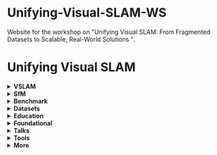 # Unifying-Visual-SLAM-WS
Website for the workshop on "Unifying Visual SLAM: From Fragmented Datasets to Scalable, Real-World Solutions ".

# Unifying Visual SLAM

<details>
<summary><strong>VSLAM</strong></summary>

| | State-of-the-art Visual SLAM |
|---|-----------------------------|
| [MASt3R-SLAM](https://edexheim.github.io/mast3r-slam/) | MASt3R-SLAM: Real-Time Dense SLAM with 3D Reconstruction Priors |
| [MonoGS](https://rmurai.co.uk/projects/GaussianSplattingSLAM/) | Gaussian Splatting SLAM |
| [DPVO](https://github.com/princeton-vl/DPVO) | Deep Patch Visual Odometry/SLAM |
| [DROID-SLAM](https://github.com/princeton-vl/DROID-SLAM) | DROID-SLAM: Deep Visual SLAM for Monocular, Stereo, and RGB-D Cameras |
| [ORB-SLAM2](https://github.com/raulmur/ORB_SLAM2) | ORB-SLAM2: an Open-Source SLAM System for Monocular, Stereo and RGB-D Cameras |
| [DSO](https://github.com/JakobEngel/dso) | DSO: Direct Sparse Odometry |

</details>

<details>
<summary><strong>SfM</strong></summary>

| | Structure-from-Motion |
|---|----------------------|
| [GLOMAP](https://github.com/colmap/glomap) | GLOMAP: Global Structure-from-Motion Revisited |
| [COLMAP](https://github.com/colmap/colmap) | COLMAP: General-purpose SfM and Multi-View Stereo pipeline |

</details>

<details>
<summary><strong>Benchmark</strong></summary>

| | Software Frameworks/Libraries |
|---|------------------------------|
| [VSLAM-LAB](https://github.com/alejandrofontan/VSLAM-LAB) | A Comprehensive Framework for Visual SLAM Baselines and Datasets |
| [VPR-methods](https://github.com/gmberton/VPR-methods-evaluation) | VPR-methods-evaluation |
| [PySLAM](https://github.com/luigifreda/pyslam) | A Python implementation of a Visual SLAM pipeline for various camera types |
| [slamplay](https://github.com/luigifreda/slamplay) | Tools for experimenting with SLAM in C++ |

</details>

<details>
<summary><strong>Datasets</strong></summary>

| | Datasets |
|---|---------|
| [CroCoDL](https://zuriich.github.io/CroCoDL/) | AR visual localization benchmark from legged robots for human-robot, cross-device mapping |

</details>

<details>
<summary><strong>Education</strong></summary>

| | Courses / Educational Materials / Tutorials |
|---|--------------------------------------------|
| [SLAM Handbook](https://github.com/SLAM-Handbook-contributors/slam-handbook-public-release) | SLAM Handbook |
| [SLAM-Course](https://www.youtube.com/watch?v=U6vr3iNrwRA&list=PLgnQpQtFTOGQrZ4O5QzbIHgl3b1JHimN_) | SLAM-Course by Cyrill Stachniss |
| [5 Minutes with Cyrill](https://www.youtube.com/watch?v=BuRCJ2fegcc) | SLAM - 5 Minutes with Cyrill |

</details>

<details>
<summary><strong>Foundational</strong></summary>

| | Foundational Papers |
|---|--------------------|
| [PTAM](https://www.robots.ox.ac.uk/~gk/publications/KleinMurray2007ISMAR.pdf) | Parallel Tracking and Mapping for Small AR Workspace |
| [MonoSLAM](https://ieeexplore.ieee.org/stamp/stamp.jsp?arnumber=4160954) | MonoSLAM: Real-Time Single Camera SLAM |

</details>

<details>
<summary><strong>Talks</strong></summary>

| | Talks |
|---|------|
| [Daniel Cremers](https://www.youtube.com/watch?v=s9yc9-d-Vc8) | Deep and Direct Visual SLAM - Tartan SLAM Series |
| [Andrew Davison (1)](https://www.youtube.com/watch?v=PQFfJnmK26A) | From SLAM to Spatial AI - Robotics Today |
| [Andrew Davison (2)](https://www.youtube.com/watch?v=svzQgfkrxZc) | Graph-based Representations for Spatial-AI - Tartan SLAM Series |

</details>

<details>
<summary><strong>Tools</strong></summary>

| | Other Tools |
|---|-------------|
| [Pixi](https://pixi.sh/latest/) | A package management tool for developers |
| [Spectacular AI](https://spectacularai.github.io/docs/sdk/core.html) | SDK for real-time 3D mapping and 6-DoF pose tracking |

</details>

<details>
<summary><strong>More</strong></summary>

| | Others |
|---|--------|
| [Awesome SLAM Datasets](https://github.com/youngguncho/awesome-slam-datasets) | Collection of SLAM-related datasets |

</details>
